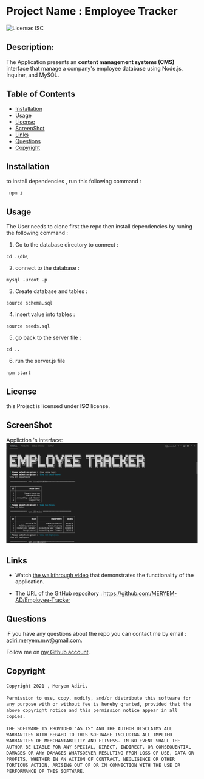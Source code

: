 # Project Name :  Employee Tracker
  ![License: ISC](https://img.shields.io/badge/license-ISC-green)
  ## Description:
  The Application presents an **content management systems (CMS)** interface that manage a company's employee database using Node.js, Inquirer, and MySQL.
  ## Table of Contents 
  - [Installation](#installation)
  - [Usage](#usage)
  - [License](#license)
  - [ScreenShot](#screenShot)
  - [Links](#links)
  - [Questions](#questions)
  - [Copyright](#copyright)
  ## Installation
  to install dependencies , run this following command :
``` 
 npm i
 ```
  ## Usage
The User needs to clone first the repo then install dependencies by runing the following command :


1. Go to the database directory to connect :

 ``` 
cd .\db\
 ```

2. connect to the database :

 ``` 
mysql -uroot -p
 ```

3. Create database and tables :

  ``` 
source schema.sql
 ```
4. insert value into tables :
  ``` 
source seeds.sql
 ```

5. go back to the server file : 

  ``` 
cd .. 
 ```
6. run the server.js file
  ``` 
npm start
 ```

  ## License
  this Project is licensed under **ISC** license.
 ## ScreenShot 

Appliction 's interface:
  ![interface](./screenshots/interface.png) 

  ## Links

  * Watch [the walkthrough video](https://drive.google.com/file/d/1_Dq22MeUpVtxWCUbRXa9vS42SRadtMRP/view) that demonstrates the functionality of the application.

  * The URL of the GitHub repository : https://github.com/MERYEM-AD/Employee-Tracker 
  ## Questions
  iF you have any questions about the repo you can contact me by email : adiri.meryem.mw@gmail.com.

  Follow me on [my Github account](https://github.com/MERYEM-AD).
  ## Copyright
 
```
Copyright 2021 , Meryem Adiri.

Permission to use, copy, modify, and/or distribute this software for any purpose with or without fee is hereby granted, provided that the above copyright notice and this permission notice appear in all copies.

THE SOFTWARE IS PROVIDED "AS IS" AND THE AUTHOR DISCLAIMS ALL WARRANTIES WITH REGARD TO THIS SOFTWARE INCLUDING ALL IMPLIED WARRANTIES OF MERCHANTABILITY AND FITNESS. IN NO EVENT SHALL THE AUTHOR BE LIABLE FOR ANY SPECIAL, DIRECT, INDIRECT, OR CONSEQUENTIAL DAMAGES OR ANY DAMAGES WHATSOEVER RESULTING FROM LOSS OF USE, DATA OR PROFITS, WHETHER IN AN ACTION OF CONTRACT, NEGLIGENCE OR OTHER TORTIOUS ACTION, ARISING OUT OF OR IN CONNECTION WITH THE USE OR PERFORMANCE OF THIS SOFTWARE.

```
